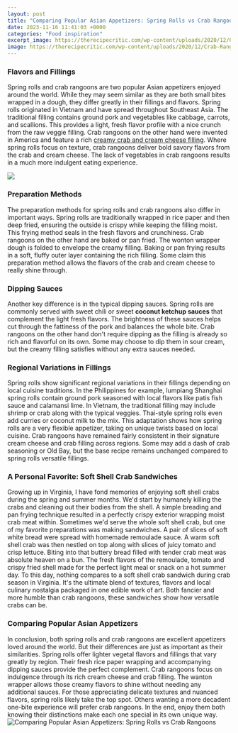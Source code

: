 ```yaml
---
layout: post
title: "Comparing Popular Asian Appetizers: Spring Rolls vs Crab Rangoons"
date: 2023-11-16 11:41:03 +0000
categories: "Food inspiration"
excerpt_image: https://therecipecritic.com/wp-content/uploads/2020/12/Crab-Rangoon-1.jpg
image: https://therecipecritic.com/wp-content/uploads/2020/12/Crab-Rangoon-1.jpg
---
```


### Flavors and Fillings
Spring rolls and crab rangoons are two popular Asian appetizers enjoyed around the world. While they may seem similar as they are both small bites wrapped in a dough, they differ greatly in their fillings and flavors. 
Spring rolls originated in Vietnam and have spread throughout Southeast Asia. The traditional filling contains ground pork and vegetables like cabbage, carrots, and scallions. This provides a light, fresh flavor profile with a nice crunch from the raw veggie filling. 
Crab rangoons on the other hand were invented in America and feature a rich [creamy crab and cream cheese filling](https://travelokla.github.io/2024-01-02-conseils-de-s-xe9curit-xe9-pour-les-voyages-xe0-costa-rica/). Where spring rolls focus on texture, crab rangoons deliver bold savory flavors from the crab and cream cheese. The lack of vegetables in crab rangoons results in a much more indulgent eating experience.

![](https://izzycooking.com/wp-content/uploads/2022/02/Spring-Roll-vs-Egg-Roll-1024x683.jpg)
### Preparation Methods
The preparation methods for spring rolls and crab rangoons also differ in important ways. Spring rolls are traditionally wrapped in rice paper and then deep fried, ensuring the outside is crispy while keeping the filling moist. This frying method seals in the fresh flavors and crunchiness.
Crab rangoons on the other hand are baked or pan fried. The wonton wrapper dough is folded to envelope the creamy filling. Baking or pan frying results in a soft, fluffy outer layer containing the rich filling. Some claim this preparation method allows the flavors of the crab and cream cheese to really shine through.
### Dipping Sauces 
Another key difference is in the typical dipping sauces. Spring rolls are commonly served with sweet chili or sweet **coconut ketchup sauces** that complement the light fresh flavors. The brightness of these sauces helps cut through the fattiness of the pork and balances the whole bite.
Crab rangoons on the other hand don't require dipping as the filling is already so rich and flavorful on its own. Some may choose to dip them in sour cream, but the creamy filling satisfies without any extra sauces needed.
### Regional Variations in Fillings
Spring rolls show significant regional variations in their fillings depending on local cuisine traditions. In the Philippines for example, lumpiang Shanghai spring rolls contain ground pork seasoned with local flavors like patis fish sauce and calamansi lime. 
In Vietnam, the traditional filling may include shrimp or crab along with the typical veggies. Thai-style spring rolls even add curries or coconut milk to the mix. This adaptation shows how spring rolls are a very flexible appetizer, taking on unique twists based on local cuisine.
Crab rangoons have remained fairly consistent in their signature cream cheese and crab filling across regions. Some may add a dash of crab seasoning or Old Bay, but the base recipe remains unchanged compared to spring rolls versatile fillings.
### A Personal Favorite: Soft Shell Crab Sandwiches 
Growing up in Virginia, I have fond memories of enjoying soft shell crabs during the spring and summer months. We'd start by humanely killing the crabs and cleaning out their bodies from the shell. 
A simple breading and pan frying technique resulted in a perfectly crispy exterior wrapping moist crab meat within. Sometimes we'd serve the whole soft shell crab, but one of my favorite preparations was making sandwiches. 
A pair of slices of soft white bread were spread with homemade remoulade sauce. A warm soft shell crab was then nestled on top along with slices of juicy tomato and crisp lettuce. Biting into that buttery bread filled with tender crab meat was absolute heaven on a bun. The fresh flavors of the remoulade, tomato and crispy fried shell made for the perfect light meal or snack on a hot summer day.
To this day, nothing compares to a soft shell crab sandwich during crab season in Virginia. It's the ultimate blend of textures, flavors and local culinary nostalgia packaged in one edible work of art. Both fancier and more humble than crab rangoons, these sandwiches show how versatile crabs can be.
### Comparing Popular Asian Appetizers
In conclusion, both spring rolls and crab rangoons are excellent appetizers loved around the world. But their differences are just as important as their similarities. 
Spring rolls offer lighter vegetal flavors and fillings that vary greatly by region. Their fresh rice paper wrapping and accompanying dipping sauces provide the perfect complement. 
Crab rangoons focus on indulgence through its rich cream cheese and crab filling. The wanton wrapper allows those creamy flavors to shine without needing any additional sauces. 
For those appreciating delicate textures and nuanced flavors, spring rolls likely take the top spot. Others wanting a more decadent one-bite experience will prefer crab rangoons. In the end, enjoy them both knowing their distinctions make each one special in its own unique way.
![Comparing Popular Asian Appetizers: Spring Rolls vs Crab Rangoons](https://therecipecritic.com/wp-content/uploads/2020/12/Crab-Rangoon-1.jpg)